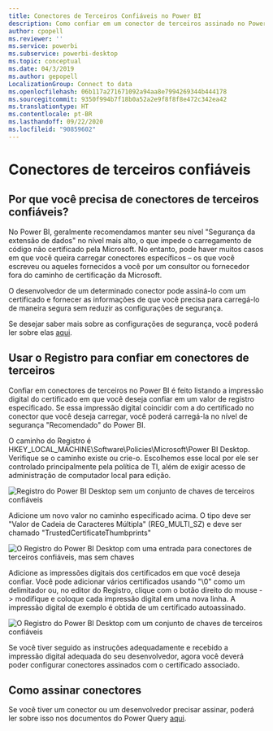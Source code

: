 ```yaml
---
title: Conectores de Terceiros Confiáveis no Power BI
description: Como confiar em um conector de terceiros assinado no Power BI
author: cpopell
ms.reviewer: ''
ms.service: powerbi
ms.subservice: powerbi-desktop
ms.topic: conceptual
ms.date: 04/3/2019
ms.author: gepopell
LocalizationGroup: Connect to data
ms.openlocfilehash: 06b117a271671092a94aa8e7994269344b444178
ms.sourcegitcommit: 9350f994b7f18b0a52a2e9f8f8f8e472c342ea42
ms.translationtype: HT
ms.contentlocale: pt-BR
ms.lasthandoff: 09/22/2020
ms.locfileid: "90859602"
---
```

# <a name="trusted-third-party-connectors"></a>Conectores de terceiros confiáveis

## <a name="why-do-you-need-trusted-third-party-connectors"></a>Por que você precisa de conectores de terceiros confiáveis?

No Power BI, geralmente recomendamos manter seu nível "Segurança da extensão de dados" no nível mais alto, o que impede o carregamento de código não certificado pela Microsoft. No entanto, pode haver muitos casos em que você queira carregar conectores específicos – os que você escreveu ou aqueles fornecidos a você por um consultor ou fornecedor fora do caminho de certificação da Microsoft.

O desenvolvedor de um determinado conector pode assiná-lo com um certificado e fornecer as informações de que você precisa para carregá-lo de maneira segura sem reduzir as configurações de segurança.

Se desejar saber mais sobre as configurações de segurança, você poderá ler sobre elas [aqui](./desktop-connector-extensibility.md).

## <a name="using-the-registry-to-trust-third-party-connectors"></a>Usar o Registro para confiar em conectores de terceiros

Confiar em conectores de terceiros no Power BI é feito listando a impressão digital do certificado em que você deseja confiar em um valor de registro especificado. Se essa impressão digital coincidir com a do certificado no conector que você deseja carregar, você poderá carregá-la no nível de segurança "Recomendado" do Power BI. 

O caminho do Registro é HKEY_LOCAL_MACHINE\Software\Policies\Microsoft\Power BI Desktop. Verifique se o caminho existe ou crie-o. Escolhemos esse local por ele ser controlado principalmente pela política de TI, além de exigir acesso de administração de computador local para edição. 

![Registro do Power BI Desktop sem um conjunto de chaves de terceiros confiáveis](media/desktop-trusted-third-party-connectors/desktoptrustedthird1.png)

Adicione um novo valor no caminho especificado acima. O tipo deve ser "Valor de Cadeia de Caracteres Múltipla" (REG_MULTI_SZ) e deve ser chamado "TrustedCertificateThumbprints" 

![O Registro do Power BI Desktop com uma entrada para conectores de terceiros confiáveis, mas sem chaves](media/desktop-trusted-third-party-connectors/desktoptrustedthird2.png)

Adicione as impressões digitais dos certificados em que você deseja confiar. Você pode adicionar vários certificados usando "\0" como um delimitador ou, no editor do Registro, clique com o botão direito do mouse -> modifique e coloque cada impressão digital em uma nova linha. A impressão digital de exemplo é obtida de um certificado autoassinado. 

 ![O Registro do Power BI Desktop com um conjunto de chaves de terceiros confiáveis](media/desktop-trusted-third-party-connectors/desktoptrustedthird3.png)

Se você tiver seguido as instruções adequadamente e recebido a impressão digital adequada do seu desenvolvedor, agora você deverá poder configurar conectores assinados com o certificado associado.

## <a name="how-to-sign-connectors"></a>Como assinar conectores

Se você tiver um conector ou um desenvolvedor precisar assinar, poderá ler sobre isso nos documentos do Power Query [aqui](/power-query/handlingconnectorsigning).